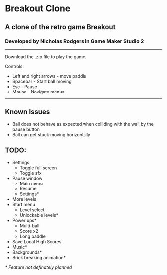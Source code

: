 # Breakout Clone
## A clone of the retro game Breakout 

### Developed by Nicholas Rodgers in Game Maker Studio 2

---

Download the .zip file to play the game. 

Controls:

* Left and right arrows - move paddle
* Spacebar - Start ball moving
* Esc - Pause
* Mouse - Navigate menus

---

## Known Issues

* Ball does not behave as expected when colliding with the wall by the pause button
* Ball can get stuck moving horizontally 

## TODO:

* Settings
    * Toggle full screen
    * Toggle sfx
* Pause window
    * Main menu
    * Resume
    * Settings*
* More levels
* Start menu
    * Level select
    * Unlockable levels*
* Power ups*
    * Multi-ball 
    * Score x2
    * Long paddle
* Save Local High Scores
* Music*
* Backgrounds*
* Brick breaking animation*

_* Feature not definately planned_